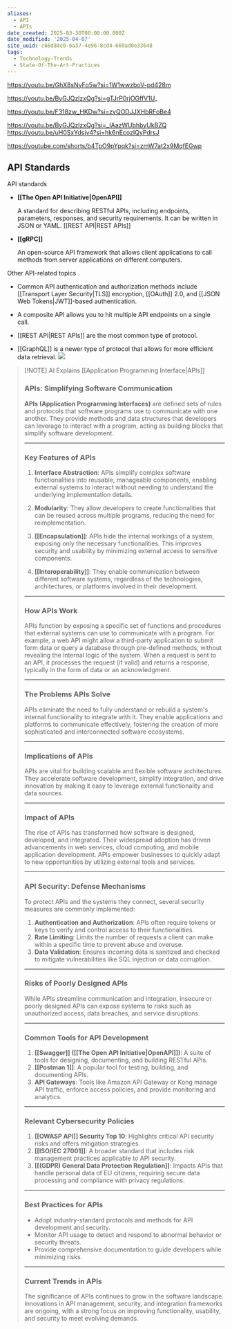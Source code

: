 ```yaml
---
aliases:
  - API
  - APIs
date_created: 2025-03-30T00:00:00.000Z
date_modified: '2025-04-07'
site_uuid: c66d84c0-6a37-4e96-8cd4-669ad0e33648
tags:
  - Technology-Trends
  - State-Of-The-Art-Practices
---
```





https://youtu.be/GhX8sNyFo5w?si=1W1wwzboV-pd428m

https://youtu.be/ByGJQzlzxQg?si=gTJrP0rjOGffV1U_

https://youtu.be/F318zw_HKDw?si=zvQODJJXHbRFoBe4

https://youtu.be/ByGJQzlzxQg?si=_IAazWUbhbyUkBZQ
https://youtu.be/uH0SxYdsjv4?si=hk6nEcozIQyPdrsJ

https://youtube.com/shorts/b4TpO9pYpqk?si=zmW7at2x9MqfEGwp
## API Standards
API standards

- **[[The Open API Initiative|OpenAPI]]**
    
    A standard for describing RESTful APIs, including endpoints, parameters, responses, and security requirements. It can be written in JSON or YAML. [[REST API|REST APIs]]
    
- **[[gRPC]]**
    
    An open-source API framework that allows client applications to call methods from server applications on different computers. 
    
    

Other API-related topics

- Common API authentication and authorization methods include [[Transport Layer Security|TLS]] encryption, [[OAuth]] 2.0, and [[JSON Web Tokens|JWT]]-based authentication. 

- A composite API allows you to hit multiple API endpoints on a single call. 

- [[REST API|REST APIs]] are the most common type of protocol. 

- [[GraphQL]] is a newer type of protocol that allows for more efficient data retrieval.
![](https://i.imgur.com/p81Sr7f.png)



> [!NOTE] AI Explains [[Application Programming Interface|APIs]]
> ### **APIs: Simplifying Software Communication**
> 
> **APIs (Application Programming Interfaces)** are defined sets of rules and protocols that software programs use to communicate with one another. They provide methods and data structures that developers can leverage to interact with a program, acting as building blocks that simplify software development.
> 
> ---
> 
> ### **Key Features of APIs**
> 
> 1. **Interface Abstraction**: APIs simplify complex software functionalities into reusable, manageable components, enabling external systems to interact without needing to understand the underlying implementation details.
>     
> 2. **Modularity**: They allow developers to create functionalities that can be reused across multiple programs, reducing the need for reimplementation.
>     
> 3. **[[Encapsulation]]**: APIs hide the internal workings of a system, exposing only the necessary functionalities. This improves security and usability by minimizing external access to sensitive components.
>     
> 4. **[[Interoperability]]**: They enable communication between different software systems, regardless of the technologies, architectures, or platforms involved in their development.
>     
> 
> ---
> 
> ### **How APIs Work**
> 
> APIs function by exposing a specific set of functions and procedures that external systems can use to communicate with a program. For example, a web API might allow a third-party application to submit form data or query a database through pre-defined methods, without revealing the internal logic of the system. When a request is sent to an API, it processes the request (if valid) and returns a response, typically in the form of data or an acknowledgment.
> 
> ---
> 
> ### **The Problems APIs Solve**
> 
> APIs eliminate the need to fully understand or rebuild a system's internal functionality to integrate with it. They enable applications and platforms to communicate effectively, fostering the creation of more sophisticated and interconnected software ecosystems.
> 
> ---
> 
> ### **Implications of APIs**
> 
> APIs are vital for building scalable and flexible software architectures. They accelerate software development, simplify integration, and drive innovation by making it easy to leverage external functionality and data sources.
> 
> ---
> 
> ### **Impact of APIs**
> 
> The rise of APIs has transformed how software is designed, developed, and integrated. Their widespread adoption has driven advancements in web services, cloud computing, and mobile application development. APIs empower businesses to quickly adapt to new opportunities by utilizing external tools and services.
> 
> ---
> 
> ### **API Security: Defense Mechanisms**
> 
> To protect APIs and the systems they connect, several security measures are commonly implemented:
> 
> 1. **Authentication and Authorization**: APIs often require tokens or keys to verify and control access to their functionalities.
> 2. **Rate Limiting**: Limits the number of requests a client can make within a specific time to prevent abuse and overuse.
> 3. **Data Validation**: Ensures incoming data is sanitized and checked to mitigate vulnerabilities like SQL injection or data corruption.
> 
> ---
> 
> ### **Risks of Poorly Designed APIs**
> 
> While APIs streamline communication and integration, insecure or poorly designed APIs can expose systems to risks such as unauthorized access, data breaches, and service disruptions.
> 
> ---
> 
> ### **Common Tools for API Development**
> 
> 1. **[[Swagger]] ([[The Open API Initiative|OpenAPI]])**: A suite of tools for designing, documenting, and building RESTful APIs.
> 2. **[[Postman 1]]**: A popular tool for testing, building, and documenting APIs.
> 3. **API Gateways**: Tools like Amazon API Gateway or Kong manage API traffic, enforce access policies, and provide monitoring and analytics.
> 
> ---
> 
> ### **Relevant Cybersecurity Policies**
> 
> 1. **[[OWASP API]] Security Top 10**: Highlights critical API security risks and offers mitigation strategies.
> 2. **[[ISO/IEC 27001]]**: A broader standard that includes risk management practices applicable to API security.
> 3. **[[(GDPR) General Data Protection Regulation]]**: Impacts APIs that handle personal data of EU citizens, requiring secure data processing and compliance with privacy regulations.
> 
> ---
> 
> ### **Best Practices for APIs**
> 
> - Adopt industry-standard protocols and methods for API development and security.
> - Monitor API usage to detect and respond to abnormal behavior or security threats.
> - Provide comprehensive documentation to guide developers while minimizing risks.
> 
> ---
> 
> ### **Current Trends in APIs**
> 
> The significance of APIs continues to grow in the software landscape. Innovations in API management, security, and integration frameworks are ongoing, with a strong focus on improving functionality, usability, and security to meet evolving demands.